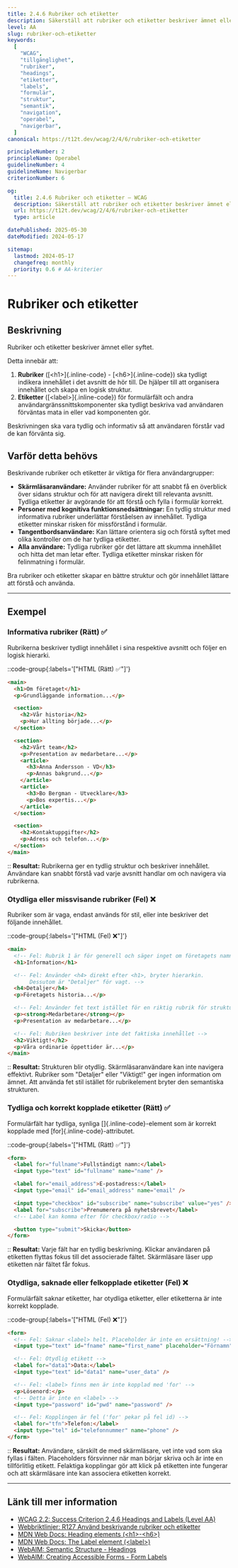 ```yaml
---
title: 2.4.6 Rubriker och etiketter
description: Säkerställ att rubriker och etiketter beskriver ämnet eller syftet för det innehåll de är associerade med.
level: AA
slug: rubriker-och-etiketter
keywords:
  [
    "WCAG",
    "tillgänglighet",
    "rubriker",
    "headings",
    "etiketter",
    "labels",
    "formulär",
    "struktur",
    "semantik",
    "navigation",
    "operabel",
    "navigerbar",
  ]
canonical: https://t12t.dev/wcag/2/4/6/rubriker-och-etiketter

principleNumber: 2
principleName: Operabel
guidelineNumber: 4
guidelineName: Navigerbar
criterionNumber: 6

og:
  title: 2.4.6 Rubriker och etiketter – WCAG
  description: Säkerställ att rubriker och etiketter beskriver ämnet eller syftet.
  url: https://t12t.dev/wcag/2/4/6/rubriker-och-etiketter
  type: article

datePublished: 2025-05-30
dateModified: 2024-05-17

sitemap:
  lastmod: 2024-05-17
  changefreq: monthly
  priority: 0.6 # AA-kriterier
---
```


# Rubriker och etiketter

## Beskrivning

Rubriker och etiketter beskriver ämnet eller syftet.

Detta innebär att:

1.  **Rubriker** ([\<h1\>]{.inline-code} - [\<h6\>]{.inline-code}) ska tydligt indikera innehållet i det avsnitt de hör till. De hjälper till att organisera innehållet och skapa en logisk struktur.
2.  **Etiketter** ([\<label\>]{.inline-code}) för formulärfält och andra användargränssnittskomponenter ska tydligt beskriva vad användaren förväntas mata in eller vad komponenten gör.

Beskrivningen ska vara tydlig och informativ så att användaren förstår vad de kan förvänta sig.

## Varför detta behövs

Beskrivande rubriker och etiketter är viktiga för flera användargrupper:

- **Skärmläsaranvändare:** Använder rubriker för att snabbt få en överblick över sidans struktur och för att navigera direkt till relevanta avsnitt. Tydliga etiketter är avgörande för att förstå och fylla i formulär korrekt.
- **Personer med kognitiva funktionsnedsättningar:** En tydlig struktur med informativa rubriker underlättar förståelsen av innehållet. Tydliga etiketter minskar risken för missförstånd i formulär.
- **Tangentbordsanvändare:** Kan lättare orientera sig och förstå syftet med olika kontroller om de har tydliga etiketter.
- **Alla användare:** Tydliga rubriker gör det lättare att skumma innehållet och hitta det man letar efter. Tydliga etiketter minskar risken för felinmatning i formulär.

Bra rubriker och etiketter skapar en bättre struktur och gör innehållet lättare att förstå och använda.

---

## Exempel

### Informativa rubriker (Rätt) ✅

Rubrikerna beskriver tydligt innehållet i sina respektive avsnitt och följer en logisk hierarki.

::code-group{:labels='["HTML (Rätt) ✅"]'}

```html showLineNumbers
<main>
  <h1>Om företaget</h1>
  <p>Grundläggande information...</p>

  <section>
    <h2>Vår historia</h2>
    <p>Hur allting började...</p>
  </section>

  <section>
    <h2>Vårt team</h2>
    <p>Presentation av medarbetare...</p>
    <article>
      <h3>Anna Andersson - VD</h3>
      <p>Annas bakgrund...</p>
    </article>
    <article>
      <h3>Bo Bergman - Utvecklare</h3>
      <p>Bos expertis...</p>
    </article>
  </section>

  <section>
    <h2>Kontaktuppgifter</h2>
    <p>Adress och telefon...</p>
  </section>
</main>
```

::
**Resultat:** Rubrikerna ger en tydlig struktur och beskriver innehållet. Användare kan snabbt förstå vad varje avsnitt handlar om och navigera via rubrikerna.

### Otydliga eller missvisande rubriker (Fel) ❌

Rubriker som är vaga, endast används för stil, eller inte beskriver det följande innehållet.

::code-group{:labels='["HTML (Fel) ❌"]'}

```html showLineNumbers
<main>
  <!-- Fel: Rubrik 1 är för generell och säger inget om företagets namn -->
  <h1>Information</h1>

  <!-- Fel: Använder <h4> direkt efter <h1>, bryter hierarkin.
       Dessutom är "Detaljer" för vagt. -->
  <h4>Detaljer</h4>
  <p>Företagets historia...</p>

  <!-- Fel: Använder fet text istället för en riktig rubrik för struktur -->
  <p><strong>Medarbetare</strong></p>
  <p>Presentation av medarbetare...</p>

  <!-- Fel: Rubriken beskriver inte det faktiska innehållet -->
  <h2>Viktigt!</h2>
  <p>Våra ordinarie öppettider är...</p>
</main>
```

::
**Resultat:** Strukturen blir otydlig. Skärmläsaranvändare kan inte navigera effektivt. Rubriker som "Detaljer" eller "Viktigt!" ger ingen information om ämnet. Att använda fet stil istället för rubrikelement bryter den semantiska strukturen.

### Tydliga och korrekt kopplade etiketter (Rätt) ✅

Formulärfält har tydliga, synliga [<label>]{.inline-code}-element som är korrekt kopplade med [for]{.inline-code}-attributet.

::code-group{:labels='["HTML (Rätt) ✅"]'}

```html {2,5,9} showLineNumbers
<form>
  <label for="fullname">Fullständigt namn:</label>
  <input type="text" id="fullname" name="name" />

  <label for="email_address">E-postadress:</label>
  <input type="email" id="email_address" name="email" />

  <input type="checkbox" id="subscribe" name="subscribe" value="yes" />
  <label for="subscribe">Prenumerera på nyhetsbrevet</label>
  <!-- Label kan komma efter för checkbox/radio -->

  <button type="submit">Skicka</button>
</form>
```

::
**Resultat:** Varje fält har en tydlig beskrivning. Klickar användaren på etiketten flyttas fokus till det associerade fältet. Skärmläsare läser upp etiketten när fältet får fokus.

### Otydliga, saknade eller felkopplade etiketter (Fel) ❌

Formulärfält saknar etiketter, har otydliga etiketter, eller etiketterna är inte korrekt kopplade.

::code-group{:labels='["HTML (Fel) ❌"]'}

```html showLineNumbers
<form>
  <!-- Fel: Saknar <label> helt. Placeholder är inte en ersättning! -->
  <input type="text" id="fname" name="first_name" placeholder="Förnamn" />

  <!-- Fel: Otydlig etikett -->
  <label for="data1">Data:</label>
  <input type="text" id="data1" name="user_data" />

  <!-- Fel: <label> finns men är inte kopplad med 'for' -->
  <p>Lösenord:</p>
  <!-- Detta är inte en <label> -->
  <input type="password" id="pwd" name="password" />

  <!-- Fel: Kopplingen är fel ('for' pekar på fel id) -->
  <label for="tfn">Telefon:</label>
  <input type="tel" id="telefonnummer" name="phone" />
</form>
```

::
**Resultat:** Användare, särskilt de med skärmläsare, vet inte vad som ska fyllas i fälten. Placeholders försvinner när man börjar skriva och är inte en tillförlitlig etikett. Felaktiga kopplingar gör att klick på etiketten inte fungerar och att skärmläsare inte kan associera etiketten korrekt.

---

## Länk till mer information

- [WCAG 2.2: Success Criterion 2.4.6 Headings and Labels (Level AA)](https://www.w3.org/WAI/WCAG22/Understanding/headings-and-labels.html)
- [Webbriktlinjer: R127 Använd beskrivande rubriker och etiketter](https://www.digg.se/webbriktlinjer/alla-webbriktlinjer/anvand-beskrivande-rubriker-och-etiketter)
- [MDN Web Docs: Heading elements (\<h1\>-\<h6\>)](https://developer.mozilla.org/en-US/docs/Web/HTML/Element/Heading_Elements)
- [MDN Web Docs: The Label element (\<label\>)](https://developer.mozilla.org/en-US/docs/Web/HTML/Element/label)
- [WebAIM: Semantic Structure - Headings](https://webaim.org/techniques/semanticstructure/#headings)
- [WebAIM: Creating Accessible Forms - Form Labels](https://webaim.org/techniques/forms/labels)
